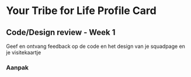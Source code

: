 # Your Tribe for Life Profile Card

## Code/Design review - Week 1

Geef en ontvang feedback op de code en het design van je squadpage en je visitekaartje


### Aanpak
